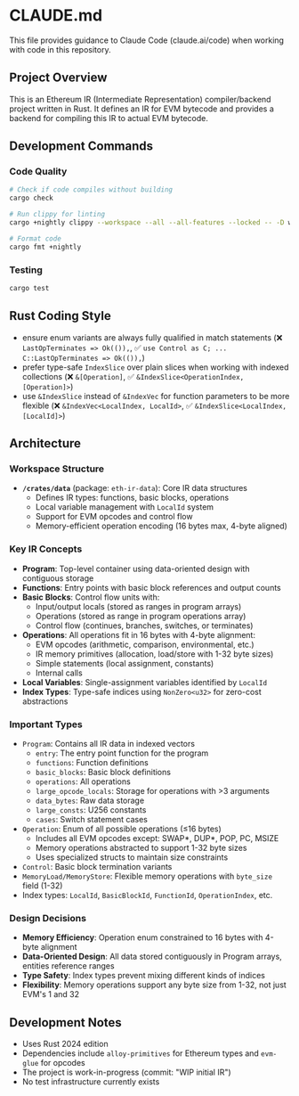 # CLAUDE.md

This file provides guidance to Claude Code (claude.ai/code) when working with code in this repository.

## Project Overview

This is an Ethereum IR (Intermediate Representation) compiler/backend project written in Rust. It defines an IR for EVM bytecode and provides a backend for compiling this IR to actual EVM bytecode.

## Development Commands

### Code Quality
```bash
# Check if code compiles without building
cargo check

# Run clippy for linting
cargo +nightly clippy --workspace --all --all-features --locked -- -D warnings

# Format code
cargo fmt +nightly
```

### Testing
```bash
cargo test
```

## Rust Coding Style
- ensure enum variants are always fully qualified in match statements (❌ `LastOpTerminates => Ok(()),`, ✅ `use Control as C; ... C::LastOpTerminates => Ok(()),`)
- prefer type-safe `IndexSlice` over plain slices when working with indexed collections (❌ `&[Operation]`, ✅ `&IndexSlice<OperationIndex, [Operation]>`)
- use `&IndexSlice` instead of `&IndexVec` for function parameters to be more flexible (❌ `&IndexVec<LocalIndex, LocalId>`, ✅ `&IndexSlice<LocalIndex, [LocalId]>`) 

## Architecture

### Workspace Structure
- **`/crates/data`** (package: `eth-ir-data`): Core IR data structures
  - Defines IR types: functions, basic blocks, operations
  - Local variable management with `LocalId` system
  - Support for EVM opcodes and control flow
  - Memory-efficient operation encoding (16 bytes max, 4-byte aligned)

### Key IR Concepts
- **Program**: Top-level container using data-oriented design with contiguous storage
- **Functions**: Entry points with basic block references and output counts
- **Basic Blocks**: Control flow units with:
  - Input/output locals (stored as ranges in program arrays)
  - Operations (stored as range in program operations array)
  - Control flow (continues, branches, switches, or terminates)
- **Operations**: All operations fit in 16 bytes with 4-byte alignment:
  - EVM opcodes (arithmetic, comparison, environmental, etc.)
  - IR memory primitives (allocation, load/store with 1-32 byte sizes)
  - Simple statements (local assignment, constants)
  - Internal calls
- **Local Variables**: Single-assignment variables identified by `LocalId`
- **Index Types**: Type-safe indices using `NonZero<u32>` for zero-cost abstractions

### Important Types
- `Program`: Contains all IR data in indexed vectors
  - `entry`: The entry point function for the program
  - `functions`: Function definitions
  - `basic_blocks`: Basic block definitions
  - `operations`: All operations
  - `large_opcode_locals`: Storage for operations with >3 arguments
  - `data_bytes`: Raw data storage
  - `large_consts`: U256 constants
  - `cases`: Switch statement cases
- `Operation`: Enum of all possible operations (≤16 bytes)
  - Includes all EVM opcodes except: SWAP*, DUP*, POP, PC, MSIZE
  - Memory operations abstracted to support 1-32 byte sizes
  - Uses specialized structs to maintain size constraints
- `Control`: Basic block termination variants
- `MemoryLoad/MemoryStore`: Flexible memory operations with `byte_size` field (1-32)
- Index types: `LocalId`, `BasicBlockId`, `FunctionId`, `OperationIndex`, etc.

### Design Decisions
- **Memory Efficiency**: Operation enum constrained to 16 bytes with 4-byte alignment
- **Data-Oriented Design**: All data stored contiguously in Program arrays, entities reference ranges
- **Type Safety**: Index types prevent mixing different kinds of indices
- **Flexibility**: Memory operations support any byte size from 1-32, not just EVM's 1 and 32


## Development Notes

- Uses Rust 2024 edition
- Dependencies include `alloy-primitives` for Ethereum types and `evm-glue` for opcodes
- The project is work-in-progress (commit: "WIP initial IR")
- No test infrastructure currently exists
